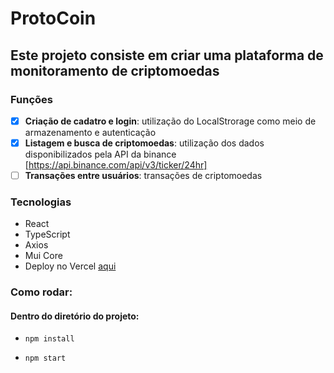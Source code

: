 # ProtoCoin

## Este projeto consiste em criar uma plataforma de monitoramento de criptomoedas

### Funções

- [x] **Criação de cadatro e login**: utilização do LocalStrorage como meio de armazenamento e autenticação
- [x] **Listagem e busca de criptomoedas**: utilização dos dados disponibilizados pela API da binance [https://api.binance.com/api/v3/ticker/24hr]
- [ ] **Transações entre usuários**: transações de criptomoedas

### Tecnologias

- React
- TypeScript
- Axios
- Mui Core
- Deploy no Vercel <a target="_BLANK" href="https://protocoin-new.vercel.app/">aqui</a>

### Como rodar:

#### Dentro do diretório do projeto:

- `npm install`

- `npm start`
